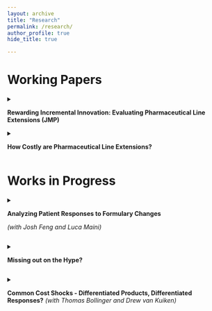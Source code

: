```yaml
---
layout: archive
title: "Research"
permalink: /research/
author_profile: true
hide_title: true

---
```


<h1>Working Papers</h1>

<details>

<summary>

<b>Rewarding Incremental Innovation: Evaluating Pharmaceutical Line Extensions (JMP)</b>

</summary>

<ul>The FDA grants three years of exclusivity for line extensions of patented drugs upon launch, which may incentivize manufacturers to delay launches. I develop and solve a dynamic supply-side model to analyze the manufacturer's optimal pricing and launch strategies, incorporating a history-dependent demand system that reflects patients' tendencies to repeat drug choices. I then evaluate alternative policies that decouple exclusivity from launch timing to examine the welfare implications of the manufacturer's strategic responses. For the case of Namenda, offering no line extension exclusivity can enhance consumer welfare, despite increasing the risk of non-development. In contrast, granting full exclusivity after the original product expires mitigates this risk but has a negligible effect on consumer welfare while significantly raising expected drug expenditures. Simulations indicate that line extensions with minor quality improvements are particularly vulnerable under a no exclusivity policy, which limits consumer welfare losses if these extensions are not developed.</ul>
</details>

<details>

<summary>

<b>How Costly are Pharmaceutical Line Extensions?</b>

</summary>
  

<ul>Launching a pharamceutical line extension allows a firm to continue to earn profits, for up to 3 years after the original formulation expires, by steering patients from the original formulation to the line extension. This steering is profitable, as this steered market share is shielded from generics for the original formulation, as generic substitution laws will not apply for prescriptions of the line extension. Despite a profitable advantage for launching a line extension, many firms don't launch one. One reason is that line extensions are incremental improvements and so firms do face costs for research and development, although unlikely as costly as a novel drug. Using revenue data, I estimate a cost distribution for line extensions, by forecasting foregone profits from not launching and additional profits earned if a line extension was never launched. The recovered cost can be interpreted as a lumpsum of advertising and development costs. I find that line extensions cost on average between 430 and 570 million and using these estimates conduct back of the envelope estimates of removing exclusivity altogether.</ul>
 
</details>


<p style="margin-bottom: 1rem;"></p>
<h1>Works in Progress</h1>
<details>

<summary>

<b>Analyzing Patient Responses to Formulary Changes</b>

<i>(with Josh Feng and Luca Maini)</i>

</summary>

<ul>Placing a product on a favorable drug tier is very valuable for drug manufacturers, as it leads to higher demand for their product. If a drug manufacturer is able to move to a better tier, from one year to another, all else equal, they should expect consumers to shift to their product. However, due to history dependence, patients may find a switch costly, which may limit the upside of a drug manufacturer going for a better tier. Using private claims data, we estimate demand in the insulin market for patients that are on plans that have an insulin product shift tiers between years. Preliminary results suggest that patients do predominantly shift towards the cheaper alternative, even in the presence of history dependence.</ul>


</details>
<p style="margin-bottom: .5rem;"></p>

<details>

<summary>

<b>Missing out on the Hype?</b>

</summary>


<ul> Large sneaker firms like Nike and Adidas frequently release limited quantities of coveted "Hypebeast" shoes, which are extremely popular. These shoes sell out instantly online and are often listed on shoe auction sites for substantially higher prices. Fascinatingly, these shoes clear the auctions at those inflated prices. This paper considers a model that offers an explanation as to why firms don't either increase their quantity of the product or the price to capitalize on the high demand for the product. </ul>
  
  
</details>

<p style="margin-bottom: .5rem;"></p>

<details>

<summary>

<b>Common Cost Shocks - Differentiated Products, Differentiated Responses?</b> <i>(with Thomas Bollinger and Drew van Kuiken)</i>

</summary>


<ul> Product variety in the grocery setting has skyrockted in recent years, as firms can target specific groups of consumers with niche products. Within a specific market, ex. Cereal, many of these firms may share a common input, but as they are all niche products, they may be impacted by cost shocks to that common input differently. Firms can respond to increased costs through higher prices or may decrease the size of their product. Given shocks to this common input, we explore how firms may respond differently through pricing and/or size decisions, based on their exposure to the common cost shock. </ul>
  
  
</details>

<!---
{% if author.googlescholar %}
  You can also find my articles on <u><a href="{{author.googlescholar}}">my Google Scholar profile</a>.</u>
{% endif %}

{% include base_path %}

{% for post in site.publications reversed %}
  {% include archive-single.html %}
{% endfor %}

---->

